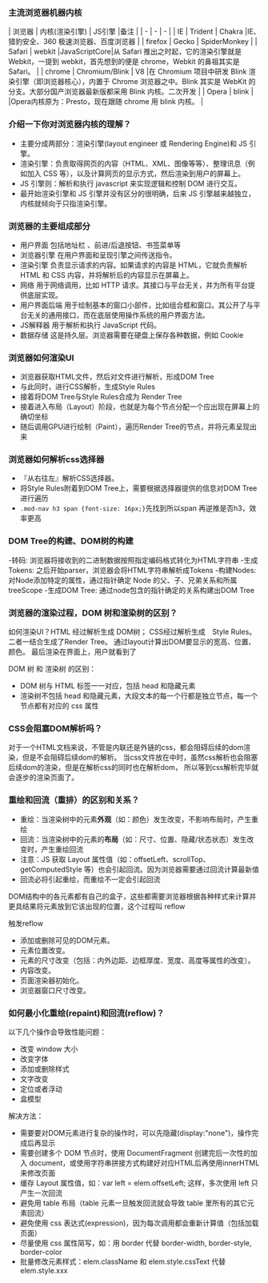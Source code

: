 ### 主流浏览器机器内核

| 浏览器  | 内核(渲染引擎) | JS引擎       |备注   |
| -       | -              | -            |
| IE      | Trident        | Chakra       |IE、猎豹安全、360 极速浏览器、百度浏览器  |
| firefox | Gecko          | SpiderMonkey |
| Safari  | webkit         |JavaScriptCore|从 Safari 推出之时起，它的渲染引擎就是 Webkit，一提到 webkit，首先想到的便是 chrome，Webkit 的鼻祖其实是 Safari。 |
| chrome  | Chromium/Blink | V8           |在 Chromium 项目中研发 Blink 渲染引擎（即浏览器核心），内置于 Chrome 浏览器之中。Blink 其实是 WebKit 的分支。大部分国产浏览器最新版都采用 Blink 内核。二次开发    |
| Opera   | blink          |              |Opera内核原为：Presto，现在跟随 chrome 用 blink 内核。     |



### 介绍一下你对浏览器内核的理解？
- 主要分成两部分：渲染引擎(layout engineer 或 Rendering Engine)和 JS 引擎。
- 渲染引擎：负责取得网页的内容（HTML、XML、图像等等）、整理讯息（例如加入 CSS 等），以及计算网页的显示方式，然后渲染到用户的屏幕上。
- JS 引擎则：解析和执行 javascript 来实现逻辑和控制 DOM 进行交互。
- 最开始渲染引擎和 JS 引擎并没有区分的很明确，后来 JS 引擎越来越独立，内核就倾向于只指渲染引擎。



### 浏览器的主要组成部分
- 用户界面
包括地址栏 、前进/后退按钮、书签菜单等
- 浏览器引擎
在用户界面和呈现引擎之间传送指令。
 - 渲染引擎
负责显示请求的内容。如果请求的内容是 HTML，它就负责解析 HTML 和 CSS 内容，并将解析后的内容显示在屏幕上。
- 网络
用于网络调用，比如 HTTP 请求。其接口与平台无关，并为所有平台提供底层实现。
- 用户界面后端
用于绘制基本的窗口小部件，比如组合框和窗口。其公开了与平台无关的通用接口，而在底层使用操作系统的用户界面方法。
- JS解释器
用于解析和执行 JavaScript 代码。
- 数据存储
这是持久层。浏览器需要在硬盘上保存各种数据，例如 Cookie


### 浏览器如何渲染UI
- 浏览器获取HTML文件，然后对文件进行解析，形成DOM Tree
- 与此同时，进行CSS解析，生成Style Rules
- 接着将DOM Tree与Style Rules合成为 Render Tree
- 接着进入布局（Layout）阶段，也就是为每个节点分配一个应出现在屏幕上的确切坐标
- 随后调用GPU进行绘制（Paint），遍历Render Tree的节点，并将元素呈现出来


### 浏览器如何解析css选择器
- 『从右往左』解析CSS选择器。
- 将Style Rules附着到DOM Tree上，需要根据选择器提供的信息对DOM Tree进行遍历
- `.mod-nav h3 span {font-size: 16px;}`先找到所以span 再逆推是否h3，效率更高


### DOM Tree的构建、DOM树的构建
-转码: 浏览器将接收到的二进制数据按照指定编码格式转化为HTML字符串
-生成Tokens: 之后开始parser，浏览器会将HTML字符串解析成Tokens
-构建Nodes: 对Node添加特定的属性，通过指针确定 Node 的父、子、兄弟关系和所属 treeScope
-生成DOM Tree: 通过node包含的指针确定的关系构建出DOM Tree


### 浏览器的渲染过程，DOM 树和渲染树的区别？
如何渲染UI？HTML 经过解析生成 DOM树； CSS经过解析生成　Style Rules。 二者一结合生成了Render Tree。
通过layout计算出DOM要显示的宽高、位置、颜色。
最后渲染在界面上，用户就看到了

DOM 树 和 渲染树 的区别：

 - DOM 树与 HTML 标签一一对应，包括 head 和隐藏元素
 - 渲染树不包括 head 和隐藏元素，大段文本的每一个行都是独立节点，每一个节点都有对应的 css 属性



### CSS会阻塞DOM解析吗？
对于一个HTML文档来说，不管是内联还是外链的css，都会阻碍后续的dom渲染，但是不会阻碍后续dom的解析。
当css文件放在<head>中时，虽然css解析也会阻塞后续dom的渲染，但是在解析css的同时也在解析dom，
所以等到css解析完毕就会逐步的渲染页面了。



### 重绘和回流（重排）的区别和关系？

 - 重绘：当渲染树中的元素**外观**（如：颜色）发生改变，不影响布局时，产生重绘
 - 回流：当渲染树中的元素的**布局**（如：尺寸、位置、隐藏/状态状态）发生改变时，产生重绘回流
 - 注意：JS 获取 Layout 属性值（如：offsetLeft、scrollTop、getComputedStyle 等）也会引起回流。因为浏览器需要通过回流计算最新值
 - 回流必将引起重绘，而重绘不一定会引起回流

DOM结构中的各元素都有自己的盒子，这些都需要浏览器根据各种样式来计算并更具结果将元素放到它该出现的位置，这个过程叫 reflow

触发reflow 
 - 添加或删除可见的DOM元素。 
 - 元素位置改变。 
 - 元素的尺寸改变（包括：内外边距、边框厚度、宽度、高度等属性的改变）。 
 - 内容改变。 
 - 页面渲染器初始化。 
 - 浏览器窗口尺寸改变。

### 如何最小化重绘(repaint)和回流(reflow)？

以下几个操作会导致性能问题：
 - 改变 window 大小
 - 改变字体
 - 添加或删除样式
 - 文字改变
 - 定位或者浮动
 - 盒模型

解决方法：
 - 需要要对DOM元素进行复杂的操作时，可以先隐藏(display:"none")，操作完成后再显示
 - 需要创建多个 DOM 节点时，使用 DocumentFragment 创建完后一次性的加入 document，或使用字符串拼接方式构建好对应HTML后再使用innerHTML来修改页面
 - 缓存 Layout 属性值，如：var left = elem.offsetLeft; 这样，多次使用 left 只产生一次回流
 - 避免用 table 布局（table 元素一旦触发回流就会导致 table 里所有的其它元素回流）
 - 避免使用 css 表达式(expression)，因为每次调用都会重新计算值（包括加载页面）
 - 尽量使用 css 属性简写，如：用 border 代替 border-width, border-style, border-color
 -  批量修改元素样式：elem.className 和 elem.style.cssText 代替 elem.style.xxx
